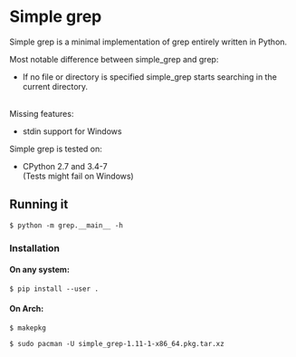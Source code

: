 # Simple grep


Simple grep is a minimal implementation of grep entirely written in Python.

Most notable difference between simple\_grep and grep:  
* If no file or directory is specified simple\_grep starts searching in the current directory.
 
\
Missing features:  
* stdin support for Windows

Simple grep is tested on:  
* CPython 2.7 and 3.4-7  
(Tests might fail on Windows)


## Running it

    $ python -m grep.__main__ -h


### Installation


#### On any system:

    $ pip install --user .


#### On Arch:


    $ makepkg

    $ sudo pacman -U simple_grep-1.11-1-x86_64.pkg.tar.xz

